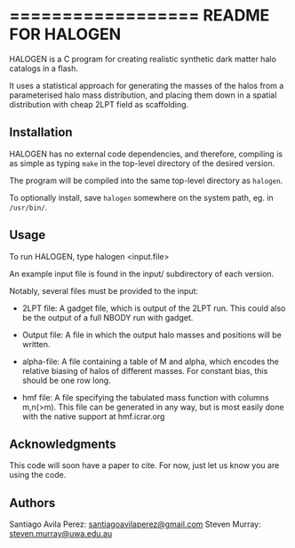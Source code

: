==================
README FOR HALOGEN
==================

HALOGEN is a C program for creating realistic synthetic dark matter halo catalogs 
in a flash. 

It uses a statistical approach for generating the masses of the halos from a 
parameterised halo mass distribution, and placing them down in a spatial 
distribution with cheap 2LPT field as scaffolding.


Installation
------------
HALOGEN has no external code dependencies, and therefore, compiling is as simple
as typing ``make`` in the top-level directory of the desired version. 

The program will be compiled into the same top-level directory as ``halogen``.

To optionally install, save ``halogen`` somewhere on the system path, eg. 
in ``/usr/bin/``.


Usage
-----
To run HALOGEN, type
  halogen <input.file>
  
An example input file is found in the input/ subdirectory of each version.

Notably, several files must be provided to the input:

* 2LPT file: A gadget file, which is output of the 2LPT run. This could also
  be the output of a full NBODY run with gadget.
  
* Output file: A file in which the output halo masses and positions will be written.

* alpha-file: A file containing a table of M and alpha, which encodes the 
  relative biasing of halos of different masses. For constant bias, this should
  be one row long.
  
* hmf file: A file specifying the tabulated mass function with columns m,n(>m).
  This file can be generated in any way, but is most easily done with the 
  native support at hmf.icrar.org
  
  
Acknowledgments
---------------
This code will soon have a paper to cite. For now, just let us know you are
using the code.

Authors
-------
Santiago Avila Perez: santiagoavilaperez@gmail.com
Steven Murray: steven.murray@uwa.edu.au 

 